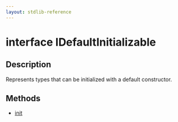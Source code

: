```yaml
---
layout: stdlib-reference
---
```


# interface IDefaultInitializable

## Description

Represents types that can be initialized with a default constructor.


## Methods

* [init](init)


<!-- RTD-TOC-START
```{toctree}
:titlesonly:
:hidden:

init <init>
```
RTD-TOC-END -->
